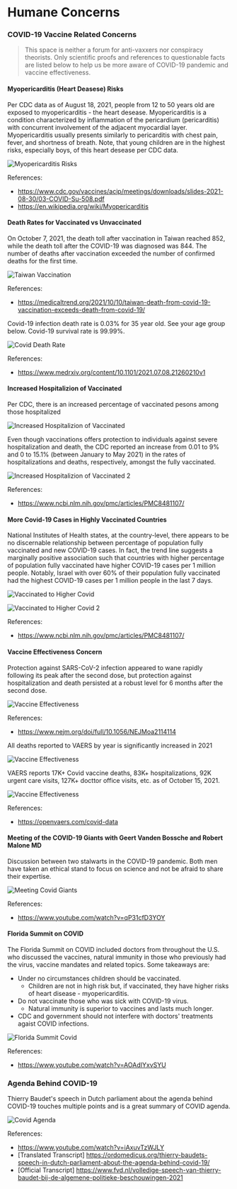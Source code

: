 # Humane Concerns 

### COVID-19 Vaccine Related Concerns

> This space is neither a forum for anti-vaxxers nor conspiracy theorists. Only scientific proofs and references to questionable facts are listed below to help us be more aware of COVID-19 pandemic and vaccine effectiveness. 

#### Myopericarditis (Heart Deasese) Risks

Per CDC data as of August 18, 2021, people from 12 to 50 years old are exposed to myopericarditis - the heart desease. Myopericarditis is a condition characterized by inflammation of the pericardium (pericarditis) with concurrent involvement of the adjacent myocardial layer. Myopericarditis usually presents similarly to pericarditis with chest pain, fever, and shortness of breath. Note, that young children are in the highest risks, especially boys, of this heart desease per CDC data.

![Myopericarditis Risks](assets/myopericarditis-risks.png)

References: 
- https://www.cdc.gov/vaccines/acip/meetings/downloads/slides-2021-08-30/03-COVID-Su-508.pdf
- https://en.wikipedia.org/wiki/Myopericarditis


#### Death Rates for Vaccinated vs Unvaccinated

On October 7, 2021, the death toll after vaccination in Taiwan reached 852, while the death toll after the COVID-19 was diagnosed was 844. The number of deaths after vaccination exceeded the number of confirmed deaths for the first time.

![Taiwan Vaccination](assets/taiwan-vaccination.png)

References: 
- https://medicaltrend.org/2021/10/10/taiwan-death-from-covid-19-vaccination-exceeds-death-from-covid-19/ 


Covid-19 infection death rate is 0.03% for 35 year old. See your age group below. Covid-19 survival rate is 99.99%.

![Covid Death Rate](assets/covid-death-rate.png)

References:
- https://www.medrxiv.org/content/10.1101/2021.07.08.21260210v1


#### Increased Hospitalizion of Vaccinated

Per CDC, there is an increased percentage of vaccinated pesons among those hospitalized 

![Increased Hospitalizion of Vaccinated](assets/increased-hospitalizion-of-vaccinated.png)

Even though vaccinations offers protection to individuals against severe hospitalization and death, the CDC reported an increase from 0.01 to 9% and 0 to 15.1% (between January to May 2021) in the rates of hospitalizations and deaths, respectively, amongst the fully vaccinated.

![Increased Hospitalizion of Vaccinated 2](assets/increased-hospitalizion-of-vaccinated-2.png)

References: 
- https://www.ncbi.nlm.nih.gov/pmc/articles/PMC8481107/

#### More Covid-19 Cases in Highly Vaccinated Countries

National Institutes of Health states, at the country-level, there appears to be no discernable relationship between percentage of population fully vaccinated and new COVID-19 cases. In fact, the trend line suggests a marginally positive association such that countries with higher percentage of population fully vaccinated have higher COVID-19 cases per 1 million people. Notably, Israel with over 60% of their population fully vaccinated had the highest COVID-19 cases per 1 million people in the last 7 days.

![Vaccinated to Higher Covid](assets/vaccinated-to-higher-covid.png)

![Vaccinated to Higher Covid 2](assets/vaccinated-to-higher-covid-2.png)

References: 
- https://www.ncbi.nlm.nih.gov/pmc/articles/PMC8481107/

#### Vaccine Effectiveness Concern

Protection against SARS-CoV-2 infection appeared to wane rapidly following its peak after the second dose, but protection against hospitalization and death persisted at a robust level for 6 months after the second dose.

![Vaccine Effectiveness](assets/vaccine-effectiveness.png)

References:
- https://www.nejm.org/doi/full/10.1056/NEJMoa2114114

All deaths reported to VAERS by year is significantly increased in 2021

![Vaccine Effectiveness](assets/deaths-reported-to-vaers.png)

VAERS reports 17K+ Covid vaccine deaths, 83K+ hospitalizations, 92K urgent care visits, 127K+ docttor office visits, etc. as of October 15, 2021. 

![Vaccine Effectiveness](assets/vaers-covid-vaccine-report.png)

References:
- https://openvaers.com/covid-data


#### Meeting of the COVID-19 Giants with Geert Vanden Bossche and Robert Malone MD

Discussion between two stalwarts in the COVID-19 pandemic. Both men have taken an ethical stand to focus on science and not be afraid to share their expertise.

![Meeting Covid Giants](assets/meeting-covid-giants.png)

References: 
- https://www.youtube.com/watch?v=qP31cfD3YOY


#### Florida Summit on COVID

The Florida Summit on COVID included doctors from throughout the U.S. who discussed the vaccines, natural immunity in those who previously had the virus, vaccine mandates and related topics. Some takeaways are:
- Under no circumstances children should be vaccinated. 
  - Children are not in high risk but, if vaccinated, they have higher risks of heart disease - myopericarditis.
- Do not vaccinate those who was sick with COVID-19 virus. 
  - Natural immunity is superior to vaccines and lasts much longer.
- CDC and government should not interfere with doctors' treatments agaist COVID infections. 

![Florida Summit Covid](assets/florida-summit-covid.jpeg)

References:
- https://www.youtube.com/watch?v=AOAdIYxvSYU


### Agenda Behind COVID-19

Thierry Baudet's speech in Dutch parliament about the agenda behind COVID-19 touches multiple points and is a great summary of COVID agenda. 

![Covid Agenda](assets/covid-agenda.png)

References:
- https://www.youtube.com/watch?v=iAxuvTzWJLY
- [Translated Transcript] https://ordomedicus.org/thierry-baudets-speech-in-dutch-parliament-about-the-agenda-behind-covid-19/
- [Official Transcript] https://www.fvd.nl/volledige-speech-van-thierry-baudet-bij-de-algemene-politieke-beschouwingen-2021